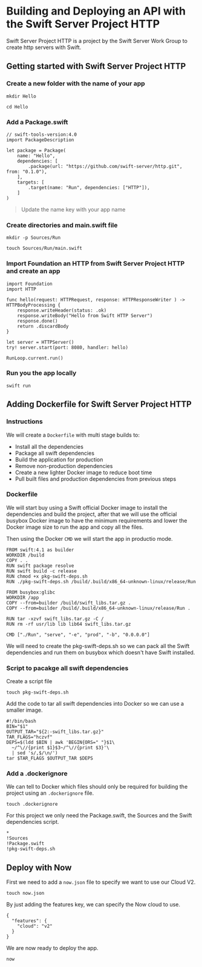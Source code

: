 # Building and Deploying an API with the Swift Server Project HTTP

Swift Server Project HTTP is a project by the Swift Server Work Group to create http servers with Swift.

## Getting started with Swift Server Project HTTP

### Create a new folder with the name of your app

```
mkdir Hello

cd Hello
```

### Add a Package.swift

```
// swift-tools-version:4.0
import PackageDescription

let package = Package(
    name: "Hello",
    dependencies: [
        .package(url: "https://github.com/swift-server/http.git", from: "0.1.0"),
    ],
    targets: [
        .target(name: "Run", dependencies: ["HTTP"]),
    ]
)
```

> Update the name key with your app name

### Create directories and main.swift file

```
mkdir -p Sources/Run

touch Sources/Run/main.swift
```

### Import Foundation an HTTP from Swift Server Project HTTP and create an app

```
import Foundation
import HTTP

func hello(request: HTTPRequest, response: HTTPResponseWriter ) -> HTTPBodyProcessing {
    response.writeHeader(status: .ok)
    response.writeBody("Hello from Swift HTTP Server")
    response.done()
    return .discardBody
}

let server = HTTPServer()
try! server.start(port: 8080, handler: hello)

RunLoop.current.run()
```

### Run you the app locally

```
swift run
```

## Adding Dockerfile for Swift Server Project HTTP

### Instructions

We will create a `Dockerfile` with multi stage builds to:

- Install all the dependencies
- Package all swift dependencies
- Build the application for production
- Remove non-production dependencies
- Create a new lighter Docker image to reduce boot time
- Pull built files and production dependencies from previous steps

### Dockerfile

We will start buy using a Swift official Docker image to install the dependencies and build the project, after that we will use the official busybox Docker image to have the minimum requirements and lower the Docker image size to run the app and copy all the files.

Then using the Docker `CMD` we will start the app in productio mode.

```
FROM swift:4.1 as builder
WORKDIR /build
COPY . .
RUN swift package resolve
RUN swift build -c release
RUN chmod +x pkg-swift-deps.sh
RUN ./pkg-swift-deps.sh /build/.build/x86_64-unknown-linux/release/Run

FROM busybox:glibc
WORKDIR /app
COPY --from=builder /build/swift_libs.tar.gz .
COPY --from=builder /build/.build/x86_64-unknown-linux/release/Run .

RUN tar -xzvf swift_libs.tar.gz -C /
RUN rm -rf usr/lib lib lib64 swift_libs.tar.gz

CMD ["./Run", "serve", "-e", "prod", "-b", "0.0.0.0"]
```

We will need to create the pkg-swift-deps.sh so we can pack all the Swift dependencies and run them on busybox which doesn't have Swift installed.

### Script to pacakge all swift dependencies

Create a script file

```
touch pkg-swift-deps.sh
```

Add the code to tar all swift dependencies into Docker so we can use a smaller image.

```
#!/bin/bash
BIN="$1"
OUTPUT_TAR="${2:-swift_libs.tar.gz}"
TAR_FLAGS="hczvf"
DEPS=$(ldd $BIN | awk 'BEGIN{ORS=" "}$1\
  ~/^\//{print $1}$3~/^\//{print $3}'\
  | sed 's/,$/\n/')
tar $TAR_FLAGS $OUTPUT_TAR $DEPS
```

### Add a .dockerignore

We can tell to Docker which files should only be required for building the project using an `.dockerignore` file.

```
touch .dockerignore
```

For this project we only need the Package.swift, the Sources and the Swift dependencies script.

```
*
!Sources
!Package.swift
!pkg-swift-deps.sh
```

## Deploy with Now

First we need to add a `now.json` file to specify we want to use our Cloud V2.

```
touch now.json
```

By just adding the features key, we can specify the Now cloud to use.

```
{
  "features": {
    "cloud": "v2"
  }
}
```

We are now ready to deploy the app.

`now`
